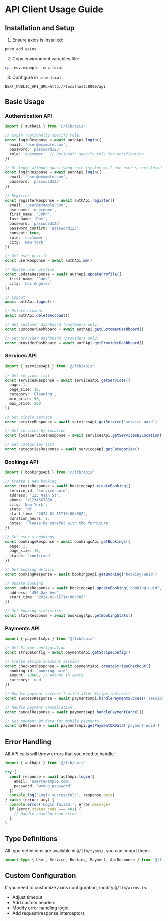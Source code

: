 # API Client Usage Guide

## Installation and Setup

1. Ensure axios is installed:
```bash
pnpm add axios
```

2. Copy environment variables file:
```bash
cp .env.example .env.local
```

3. Configure in `.env.local`:
```env
NEXT_PUBLIC_API_URL=http://localhost:8000/api
```

## Basic Usage

### Authentication API

```typescript
import { authApi } from '@/lib/apis'

// Login (optionally specify role)
const loginResponse = await authApi.login({
  email: 'user@example.com',
  password: 'password123',
  role: 'customer'  // Optional: specify role for verification
})

// Or login without specifying role (system will use user's registered role)
const loginResponse = await authApi.login({
  email: 'user@example.com',
  password: 'password123'
})

// Register
const registerResponse = await authApi.register({
  email: 'user@example.com',
  username: 'username',
  first_name: 'John',
  last_name: 'Doe',
  password: 'password123',
  password_confirm: 'password123',
  consent: true,
  role: 'customer',
  city: 'New York'
})

// Get user profile
const userResponse = await authApi.me()

// Update user profile
const updateResponse = await authApi.updateProfile({
  first_name: 'Jane',
  city: 'Los Angeles'
})

// Logout
await authApi.logout()

// Delete account
await authApi.deleteAccount()

// Get customer dashboard (customers only)
const customerDashboard = await authApi.getCustomerDashboard()

// Get provider dashboard (providers only)
const providerDashboard = await authApi.getProviderDashboard()
```

### Services API

```typescript
import { servicesApi } from '@/lib/apis'

// Get services list
const servicesResponse = await servicesApi.getServices({
  page: 1,
  page_size: 10,
  category: 'Cleaning',
  min_price: 50,
  max_price: 200
})

// Get single service
const serviceResponse = await servicesApi.getService('service-uuid')

// Get services by location
const localServicesResponse = await servicesApi.getServicesByLocation('New York')

// Get categories list
const categoriesResponse = await servicesApi.getCategories()
```

### Bookings API

```typescript
import { bookingsApi } from '@/lib/apis'

// Create a new booking
const createResponse = await bookingsApi.createBooking({
  service_id: 'service-uuid',
  address: '123 Main St',
  phone: '+1234567890',
  city: 'New York',
  state: 'NY',
  start_time: '2024-01-15T10:00:00Z',
  duration_hours: 2,
  notes: 'Please be careful with the furniture'
})

// Get user's bookings
const bookingsResponse = await bookingsApi.getBookings({
  page: 1,
  page_size: 10,
  status: 'confirmed'
})

// Get booking details
const bookingResponse = await bookingsApi.getBooking('booking-uuid')

// Update booking
const updateResponse = await bookingsApi.updateBooking('booking-uuid', {
  address: '456 Oak Ave',
  start_time: '2024-01-16T14:00:00Z'
})

// Get booking statistics
const statsResponse = await bookingsApi.getBookingStats()
```

### Payments API

```typescript
import { paymentsApi } from '@/lib/apis'

// Get Stripe configuration
const stripeConfig = await paymentsApi.getStripeConfig()

// Create Stripe checkout session
const checkoutResponse = await paymentsApi.createStripeCheckout({
  booking_id: 'booking-uuid',
  amount: 10000, // Amount in cents
  currency: 'usd'
})

// Handle payment success (called after Stripe redirect)
const successResponse = await paymentsApi.handlePaymentSuccess('session_id')

// Handle payment cancellation
const cancelResponse = await paymentsApi.handlePaymentCancel()

// Get payment QR data for mobile payments
const qrResponse = await paymentsApi.getPaymentQRData('payment-uuid')
```

## Error Handling

All API calls will throw errors that you need to handle:

```typescript
import { authApi } from '@/lib/apis'

try {
  const response = await authApi.login({
    email: 'user@example.com',
    password: 'wrong_password'
  })
  console.log('Login successful:', response.data)
} catch (error: any) {
  console.error('Login failed:', error.message)
  if (error.status_code === 401) {
    // Handle unauthorized error
  }
}
```

## Type Definitions

All type definitions are available in `@/lib/types/`, you can import them:

```typescript
import type { User, Service, Booking, Payment, ApiResponse } from '@/lib/types/api'
```

## Custom Configuration

If you need to customize axios configuration, modify `@/lib/axios.ts`:

- Adjust timeout
- Add custom headers
- Modify error handling logic
- Add request/response interceptors
